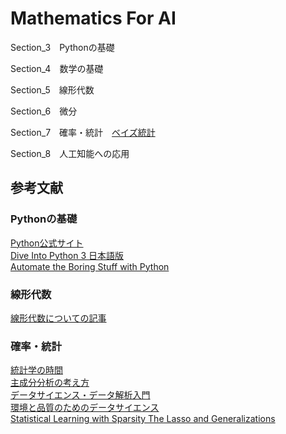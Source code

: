 # Mathematics For AI

Section_3　Pythonの基礎

Section_4　数学の基礎

Section_5　線形代数

Section_6　微分

Section_7　確率・統計　[ベイズ統計](https://github.com/yukinaga/bayesian_statistics)

Section_8　人工知能への応用

## 参考文献
### Pythonの基礎
[Python公式サイト](https://www.python.org/)  
[Dive Into Python 3 日本語版](http://diveintopython3-ja.rdy.jp/)  
[Automate the Boring Stuff with Python](https://automatetheboringstuff.com/)
### 線形代数
[線形代数についての記事](https://org-technology.com/categories/xian-xing-dai-shu.html)
### 確率・統計
[統計学の時間](https://bellcurve.jp/statistics/course/#step1)  
[主成分分析の考え方](https://logics-of-blue.com/principal-components-analysis/)  
[データサイエンス・データ解析入門](https://www.stat.go.jp/teacher/comp-learn-04.html)  
[環境と品質のためのデータサイエンス](http://data-science.tokyo/)  
[Statistical Learning with Sparsity The Lasso and Generalizations](https://web.stanford.edu/~hastie/StatLearnSparsity_files/SLS.pdf)  
